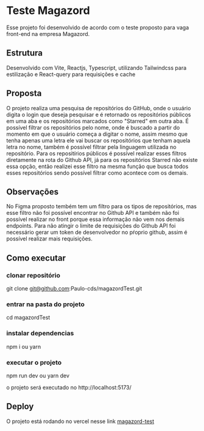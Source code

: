 # Teste Magazord

Esse projeto foi desenvolvido de acordo com o teste proposto para vaga front-end na empresa Magazord.

## Estrutura

Desenvolvido com Vite, Reactjs, Typescript, utilizando Tailwindcss para estilização e React-query para requisições e cache

## Proposta

O projeto realiza uma pesquisa de repositórios do GitHub, onde o usuário digita o login que deseja pesquisar e é retornado os repositórios públicos em uma aba e os repositórios marcados como "Starred" em outra aba.
É possível filtrar os repositórios pelo nome, onde é buscado a partir do momento em que o usuário começa a digitar o nome, assim mesmo que tenha apenas uma letra ele vai buscar os repositórios que tenham aquela letra no nome, também é possível filtrar pela linguagem utilizada no repositório. Para os repositírios públicos é possível realizar esses filtros diretamente na rota do Github API, já para os repositórios Starred não existe essa opção, então realizei esse filtro na mesma função que busca todos esses repositórios sendo possível filtrar como acontece com os demais.

## Observações

No Figma proposto tembém tem um filtro para os tipos de repositórios, mas esse filtro não foi possível encontrar no Github API e também não foi possível realizar no front porque essa informação não vem nos demais endpoints.
Para não atingir o limite de requisições do Github API foi necessário gerar um token de desenvolvedor no pŕoprio github, assim é possível realizar mais requisições.

## Como executar

### clonar repositório

git clone git@github.com:Paulo-cds/magazordTest.git

### entrar na pasta do projeto

cd magazordTest

### instalar dependencias

npm i ou yarn

### executar o projeto

npm run dev ou yarn dev

o projeto será executado no http://localhost:5173/

## Deploy

O projeto está rodando no vercel nesse link [magazord-test](https://magazord-test-six.vercel.app/)

